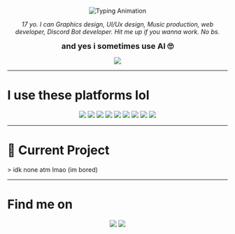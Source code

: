 <!-- Profile README.md -->

<p align="center">
  <img src="https://readme-typing-svg.herokuapp.com?font=Fira+Code&size=30&duration=3000&pause=1000&color=D1D5DB&center=true&vCenter=true&width=500&lines=yo+im+fearrr;Graphics+Designer;UI%2FUX+Designer;Music+Producer;Web+Developer;Discord+Bot+Developer" alt="Typing Animation" />
</p>

<p align="center">
  <em>17 yo. I can Graphics design, UI/Ux design, Music production, web developer, Discord Bot developer.  
  Hit me up if you wanna work. No bs.</em>
</p>

<p align="center">
  <strong style="font-size: 18px;">and yes i sometimes use AI 🙄</strong>
</p>

<p align="center">
  <img src="https://skillicons.dev/icons?i=html,css,js,react,typescript,python,nodejs&theme=dark" />
</p>

---

<h1>I use these platforms lol</h1>
<p align="center">
  <img src="https://img.shields.io/badge/Codeanywhere-16181b?style=for-the-badge&logo=Codeanywhere&logoColor=d1d5db" />
  <img src="https://img.shields.io/badge/VSCode%20Web-1b1d21?style=for-the-badge&logo=visualstudiocode&logoColor=d1d5db" />
  <img src="https://img.shields.io/badge/GitHub%20Codespaces-272a30?style=for-the-badge&logo=github&logoColor=d1d5db" />
  <img src="https://img.shields.io/badge/Google%20Colab-202124?style=for-the-badge&logo=googlecolab&logoColor=d1d5db" />
  <img src="https://img.shields.io/badge/Google%20AI%20Studio-42454c?style=for-the-badge&logo=google&logoColor=d1d5db" />
  <img src="https://img.shields.io/badge/ChatGPT-535863?style=for-the-badge&logo=openai&logoColor=d1d5db" />
  <img src="https://img.shields.io/badge/Gemini-272a30?style=for-the-badge&logo=google&logoColor=d1d5db" />
  <img src="https://img.shields.io/badge/Claude-42454c?style=for-the-badge&logoColor=d1d5db" />
  <img src="https://img.shields.io/badge/Grok-1b1d21?style=for-the-badge&logoColor=d1d5db" />
</p>

---

<h1>📌 Current Project</h1>
> idk none atm lmao (im bored)

---

<h1> Find me on</h1>
<p align="center">
    <img src="https://img.shields.io/badge/Discord-.fearrr-272a30?style=for-the-badge&logo=discord" />
  </a>
  <a href="https://www.instagram.com/swrlzxx" target="_blank">
    <img src="https://img.shields.io/badge/Instagram-@swrlzxx-1b1d21?style=for-the-badge&logo=instagram" />
  </a>
</p>


<!-- ======= Footer wave animation (GitHub-friendly SVG) ======= -->
<div align="center" style="line-height:0;">
  <svg viewBox="0 0 1200 120" preserveAspectRatio="none" width="100%" height="90">
    <defs>
      <linearGradient id="g1" x1="0" x2="1">
        <stop offset="0%" stop-color="#0b1224"/>
        <stop offset="100%" stop-color="#131827"/>
      </linearGradient>
    </defs>

  </svg>
</div>
